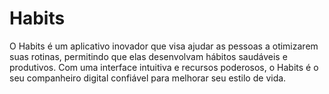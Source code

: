 # Habits
O Habits é um aplicativo inovador que visa ajudar as pessoas a otimizarem suas rotinas, permitindo que elas desenvolvam hábitos saudáveis e produtivos. Com uma interface intuitiva e recursos poderosos, o Habits é o seu companheiro digital confiável para melhorar seu estilo de vida.
